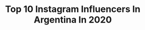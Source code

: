 ---
title: Top 10 Instagram Influencers In Argentina In 2020
description: Identify the most popular Instagram accounts on inBeat.
platform: Instagram
profiles:
  - username: "lucas_nardella05"
    fullname: >-
      Lucas🖤
    location: "Argentina"
    followers: 74346
    engagement: 2802
    commentsToLikes: 0.059097
    avatar: "https://scontent-ams4-1.cdninstagram.com/v/t51.2885-19/s320x320/92739987_254864882216892_5929815888206233600_n.jpg?_nc_ht=scontent-ams4-1.cdninstagram.com&_nc_ohc=HxZc3d0B2C4AX8QpMcN&oh=42e1188d704940dba0ac649ace3a66e9&oe=5EBA9A44"
    verified: false
    hashtags: "#hastama, #duet"
  - username: "ludanduono"
    fullname: >-
      Luciana Danduono
    location: "Argentina"
    followers: 25848
    engagement: 1435
    commentsToLikes: 0.529412
    avatar: "https://scontent-lhr8-1.cdninstagram.com/v/t51.2885-19/s320x320/61743237_2472555533030854_7178820153436536832_n.jpg?_nc_ht=scontent-lhr8-1.cdninstagram.com&_nc_ohc=bSuFKPol4FQAX9BMAIZ&oh=a58a7c1121153ecb4c0874ec37f6d2fa&oe=5EB89C7A"
    verified: false
    hashtags: "#pochis, #agradecida, #cybermumbai"
  - username: "nathancastroe"
    fullname: >-
      NATHAN Castro
    location: "Argentina"
    followers: 502636
    engagement: 1981
    commentsToLikes: 0.091092
    avatar: "https://scontent-lhr8-1.cdninstagram.com/v/t51.2885-19/s320x320/90304749_1253635581693540_8581011848982167552_n.jpg?_nc_ht=scontent-lhr8-1.cdninstagram.com&_nc_ohc=WRxYREbkeAQAX8G6Qxv&oh=e8351e94d9665e054e753ad226ea97c5&oe=5EBB64AD"
    verified: false
    hashtags: "#cuarentena, #quedateencasa"
  - username: "maurimartinez_10"
    fullname: >-
      Mauri Martinez
    location: "Argentina"
    followers: 56108
    engagement: 1119
    commentsToLikes: 0.084747
    avatar: "https://scontent-lhr8-1.cdninstagram.com/v/t51.2885-19/s320x320/52948802_251913625754786_6319355149777108992_n.jpg?_nc_ht=scontent-lhr8-1.cdninstagram.com&_nc_ohc=XlJFdxVv5S0AX_wQ9w9&oh=cf8f269b7288149e0fd482bf0e02ac5d&oe=5EBB379E"
    verified: true
    hashtags: "#sorteo, #racing, #vamospormas, #chanchitocabeza"
  - username: "aliyah.boston"
    fullname: >-
      Aliyah A. Boston
    location: "Argentina"
    followers: 9094
    engagement: 2085
    commentsToLikes: 0.067805
    avatar: "https://scontent-lhr8-1.cdninstagram.com/v/t51.2885-19/s320x320/79362696_542995342960826_2027942252747161600_n.jpg?_nc_ht=scontent-lhr8-1.cdninstagram.com&_nc_ohc=4u4Yn8dT_HQAX-rjnT6&oh=88cd9027fe3a4a5b380bb491d72dde21&oe=5EBBD336"
    verified: true
    hashtags: "#4x, #back2back, #cocks, #worldchamps"
  - username: "juanpabarbot_"
    fullname: >-
      Juanpa Barbot
    location: "Argentina"
    followers: 627883
    engagement: 1116
    commentsToLikes: 0.035638
    avatar: "https://scontent-lhr8-1.cdninstagram.com/v/t51.2885-19/s320x320/83926339_990687114662104_3649076924182953984_n.jpg?_nc_ht=scontent-lhr8-1.cdninstagram.com&_nc_ohc=6lbgerg-Lp8AX-oqYcd&oh=c21504468108362c4166b5ac1b1062ce&oe=5EBB0791"
    verified: true
    hashtags: ""
  - username: "daraxito"
    fullname: >-
      Mathías Rivas
    location: "Argentina"
    followers: 2247
    engagement: 3991
    commentsToLikes: 0.305621
    avatar: "https://scontent-ort2-1.cdninstagram.com/v/t51.2885-19/s320x320/83140457_181895929539442_8184307881881894912_n.jpg?_nc_ht=scontent-ort2-1.cdninstagram.com&_nc_ohc=V1QN7D3A03QAX8F8aAQ&oh=fb2ba07cc843d4066ade39ca800642a6&oe=5EBA07ED"
    verified: false
    hashtags: "#elpeorsorteodelmundo, #cruceencasa"
  - username: "guillecamicha"
    fullname: >-
      ց մ í ӏ ӏ ҽ ɾ ʍ յ ղ ɑ
    location: "Argentina"
    followers: 426526
    engagement: 1215
    commentsToLikes: 0.036072
    avatar: "https://scontent-ams4-1.cdninstagram.com/v/t51.2885-19/s320x320/72923822_758405487957166_4508748915201277952_n.jpg?_nc_ht=scontent-ams4-1.cdninstagram.com&_nc_ohc=T-KrviTW75YAX_83gAo&oh=45113f33373ca6faf10b37e467a6f695&oe=5EBAA6C2"
    verified: false
    hashtags: "#giveaway, #hastama, #sorteo, #sorteoiphone"
  - username: "yeslinap"
    fullname: >-
      Y E S L I N
    location: "Argentina"
    followers: 7657
    engagement: 1933
    commentsToLikes: 0.237176
    avatar: "https://scontent-amt2-1.cdninstagram.com/v/t51.2885-19/s320x320/90509603_412249739649980_5986733189949816832_n.jpg?_nc_ht=scontent-amt2-1.cdninstagram.com&_nc_ohc=MKAXy0WMIREAX_OIozi&oh=d2e950a10e419318939aea4f4edc9b2d&oe=5EBA9CEA"
    verified: false
    hashtags: "#tbt, #pafueralajunta"
  - username: "moondaysok"
    fullname: >-
      Lorena Decall
    location: "Argentina"
    followers: 19675
    engagement: 1878
    commentsToLikes: 0.100479
    avatar: "https://scontent-amt2-1.cdninstagram.com/v/t51.2885-19/s320x320/84011898_898467847267432_3730969349083627520_n.jpg?_nc_ht=scontent-amt2-1.cdninstagram.com&_nc_ohc=o9tQZ-UGt-IAX-lUDu7&oh=d4764dc7f8f3ac25b998978d5f561215&oe=5EB915B1"
    verified: false
    hashtags: "#leaguepartner, #nvidiageforce, #modelo, #cosplaygirl"
---